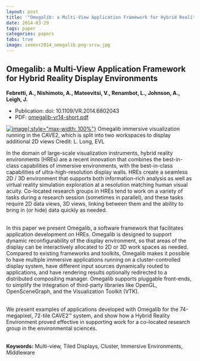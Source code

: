 ```yaml
---
layout: post
title: '"Omegalib: a Multi-View Application Framework for Hybrid Reality Display Environments"'
date: 2014-03-29
tags: paper
categories: papers
tabs: true
image: ieeevr2014_omegalib.png-srcw.jpg
---
```


## Omegalib: a Multi-View Application Framework for Hybrid Reality Display Environments
**Febretti, A., Nishimoto, A., Mateevitsi, V., Renambot, L., Johnson, A., Leigh, J.**
- Publication: doi: 10.1109/VR.2014.6802043
- PDF: [omegalib-vr14-short.pdf](/documents/omegalib-vr14-short.pdf)


[![image](https://www.evl.uic.edu/output/originals/ieeevr2014_omegalib.png-srcw.jpg){:style="max-width: 100%"}](https://www.evl.uic.edu/output/originals/ieeevr2014_omegalib.png-srcw.jpg)
Omegalib immersive visualization running in the CAVE2, which is split into two workspaces to display additional 2D views
Credit: L. Long, EVL

In the domain of large-scale visualization instruments, hybrid reality environments (HREs) are a recent innovation that combines the best-in-class capabilities of immersive environments, with the best-in-class capabilities of ultra-high-resolution display walls. HREs create a seamless 2D / 3D environment that supports both information-rich analysis as well as virtual reality simulation exploration at a resolution matching human visual acuity. Co-located research groups in HREs tend to work on a variety of tasks during a research session (sometimes in parallel), and these tasks require 2D data views, 3D views, linking between them and the ability to bring in (or hide) data quickly as needed.<br><br>

In this paper we present Omegalib, a software framework that facilitates application development on HREs. Omegalib is designed to support dynamic reconfigurability of the display environment, so that areas of the display can be interactively allocated to 2D or 3D work spaces as needed. Compared to existing frameworks and toolkits, Omegalib makes it possible to have multiple immersive applications running on a cluster-controlled display system, have different input sources dynamically routed to applications, and have rendering results optionally redirected to a distributed compositing manager. Omegalib supports pluggable front-ends, to simplify the integration of third-party libraries like OpenGL, OpenSceneGraph, and the Visualization Toolkit (VTK).<br><br>

We present examples of applications developed with Omegalib for the 74-megapixel, 72-tile CAVE2&trade; system, and show how a Hybrid Reality Environment proved effective in supporting work for a co-located research group in the environmental sciences.<br><br>

<strong>Keywords:</strong> Multi-view, Tiled Displays, Cluster, Immersive Environments, Middleware